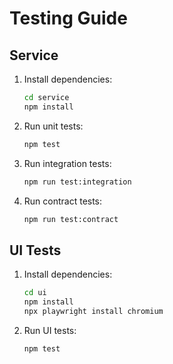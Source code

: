# Testing Guide

## Service
1. Install dependencies:
   ```bash
   cd service
   npm install
   ```
2. Run unit tests:
   ```bash
   npm test
   ```
3. Run integration tests:
   ```bash
   npm run test:integration
   ```
4. Run contract tests:
   ```bash
   npm run test:contract
   ```

## UI Tests
1. Install dependencies:
   ```bash
   cd ui
   npm install
   npx playwright install chromium
   ```
2. Run UI tests:
   ```bash
   npm test
   ```
